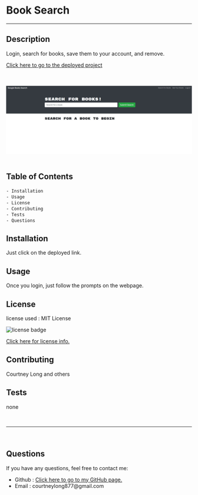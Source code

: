 # Book Search
---
## Description
Login, search for books, save them to your account, and remove.

<a href="https://git.heroku.com/fierce-crag-65771.git">Click here to go to the deployed project</a>

<br>
<br>

<img src="books.JPG" alt = "Image of the deployed application">

<br>
<br>

## Table of Contents
    - Installation
    - Usage
    - License
    - Contributing
    - Tests
    - Questions

## Installation
Just click on the deployed link.

## Usage
Once you login, just follow the prompts on the webpage.

## License
license used : MIT License

<img src="https://img.shields.io/badge/license-MIT-blue.svg" alt="license badge">

<br>

<a href="https://opensource.org/licenses/MIT">Click here for license info.</a>

## Contributing
Courtney Long and others

## Tests

none

<br>

--- 

<br>

## Questions

If you have any questions, feel free to contact me:
<ul>
<li> Github : <a href="https://github.com/courtbourt12">Click here to go to my GitHub page.</a> </li>
<li> Email : courtneylong877@gmail.com </li>
</ul>
